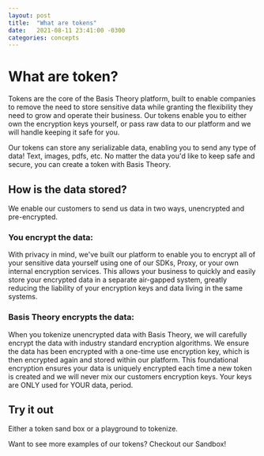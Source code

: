 ```yaml
---
layout: post
title:  "What are tokens"
date:   2021-08-11 23:41:00 -0300
categories: concepts
---
```

# What are token?

Tokens are the core of the Basis Theory platform, built to enable companies to remove the need to store sensitive data while granting the flexibility they need to grow and operate their business. Our tokens enable you to either own the encryption keys yourself, or pass raw data to our platform and we will handle keeping it safe for you. 

Our tokens can store any serializable data, enabling you to send any type of data! Text, images, pdfs, etc. No matter the data you'd like to keep safe and secure, you can create a token with Basis Theory.

## How is the data stored?

We enable our customers to send us data in two ways, unencrypted and pre-encrypted. 

### You encrypt the data:

With privacy in mind, we've built our platform to enable you to encrypt all of your sensitive data yourself using one of our SDKs, Proxy, or your own internal encryption services. This allows your business to quickly and easily store your encrypted data in a separate air-gapped system, greatly reducing the liability of your encryption keys and data living in the same systems.

### Basis Theory encrypts the data:

When you tokenize unencrypted data with Basis Theory, we will carefully encrypt the data with industry standard encryption algorithms. We ensure the data has been encrypted with a one-time use encryption key, which is then encrypted again and stored within our platform. This foundational encryption ensures your data is uniquely encrypted each time a new token is created and we will never mix our customers encryption keys. Your keys are ONLY used for YOUR data, period. 

## Try it out

Either a token sand box or a playground to tokenize.

Want to see more examples of our tokens? Checkout our Sandbox!